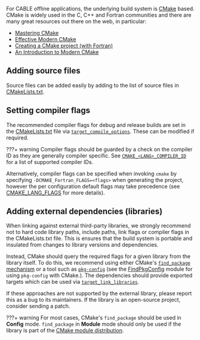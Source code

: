 For CABLE offline applications, the underlying build system is [CMake](https://cmake.org) based. CMake is widely used in the C, C++ and Fortran communities and there are many great resources out there on the web, in particular:

- [Mastering CMake](https://cmake.org/cmake/help/book/mastering-cmake/index.html)
- [Effective Modern CMake](https://gist.github.com/mbinna/c61dbb39bca0e4fb7d1f73b0d66a4fd1)
- [Creating a CMake project (with Fortran)](https://fortran-lang.org/learn/building_programs/build_tools/#creating-a-cmake-project)
- [An Introduction to Modern CMake](https://cliutils.gitlab.io/modern-cmake/)

## Adding source files

Source files can be added easily by adding to the list of source files in [CMakeLists.txt][CMakeLists.txt].

## Setting compiler flags

The recommended compiler flags for debug and release builds are set in the [CMakeLists.txt][CMakeLists.txt] file via [`target_compile_options`](https://cmake.org/cmake/help/latest/command/target_compile_options.html). These can be modified if required.

???+ warning
    Compiler flags should be guarded by a check on the compiler ID as they are generally compiler specific. See [`CMAKE_<LANG>_COMPILER_ID`](https://cmake.org/cmake/help/latest/variable/CMAKE_LANG_COMPILER_ID.html) for a list of supported compiler IDs.

Alternatively, compiler flags can be specified when invoking `cmake` by specifying `-DCMAKE_Fortran_FLAGS=<flags>` when generating the project, however the per configuration default flags may take precedence (see [CMAKE_LANG_FLAGS](https://cmake.org/cmake/help/latest/variable/CMAKE_LANG_FLAGS.html) for more details).

## Adding external dependencies (libraries)

When linking against external third-party libraries, we strongly recommend not to hard code library paths, include paths, link flags or compiler flags in the CMakeLists.txt file. This is ensures that the build system is portable and insulated from changes to library versions and dependencies.

Instead, CMake should query the required flags for a given library from the library itself. To do this, we recommend using either CMake's [`find_package` mechanism](https://cmake.org/cmake/help/book/mastering-cmake/chapter/Finding%20Packages.html) or a tool such as [`pkg-config`](https://en.wikipedia.org/wiki/Pkg-config) (see the [FindPkgConfig](https://cmake.org/cmake/help/latest/module/FindPkgConfig.html) module for using `pkg-config` with CMake.). The dependencies should provide exported targets which can be used via [`target_link_libraries`](https://cmake.org/cmake/help/latest/command/target_link_libraries.html).

If these approaches are not supported by the external library, please report this as a bug to its maintainers. If the library is an open-source project, consider sending a patch.

???+ warning
    For most cases, CMake's `find_package` should be used in **Config** mode. `find_package` in **Module** mode should only be used if the library is part of the [CMake module distribution](https://cmake.org/cmake/help/latest/manual/cmake-modules.7.html#manual:cmake-modules(7)).

[CMakeLists.txt]: https://github.com/CABLE-LSM/CABLE/blob/main/CMakeLists.txt
